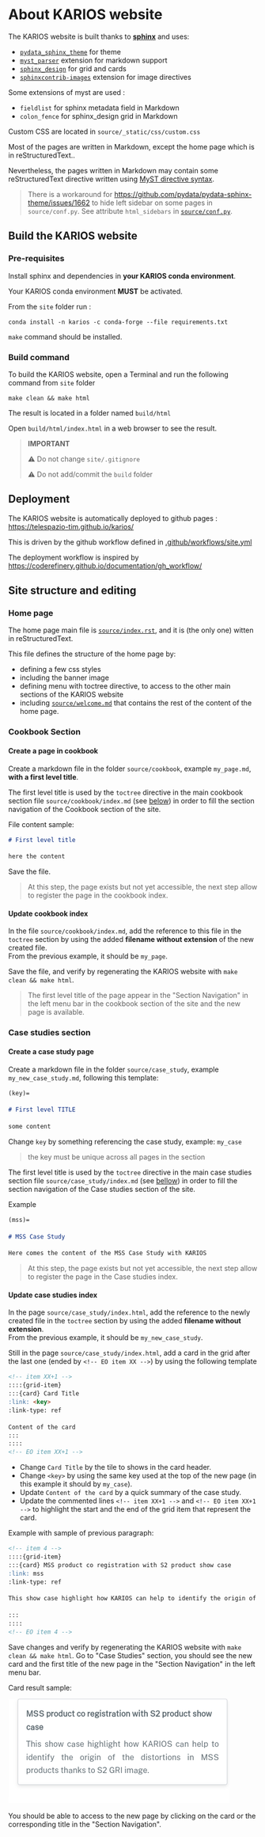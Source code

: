 # About KARIOS website

The KARIOS website is built thanks to [**sphinx**](https://www.sphinx-doc.org/) and uses: 
- [`pydata_sphinx_theme`](https://pydata-sphinx-theme.readthedocs.io/) for theme
- [`myst_parser`](https://myst-parser.readthedocs.io/) extension for markdown support
- [`sphinx_design`](https://sphinx-design.readthedocs.io/) for grid and cards
- [`sphinxcontrib-images`](https://github.com/sphinx-contrib/images) extension for image directives

Some extensions of myst are used : 
- `fieldlist` for sphinx metadata field in Markdown
- `colon_fence` for sphinx_design grid in Markdown

Custom CSS are located in `source/_static/css/custom.css`

Most of the pages are written in Markdown, except the home page which is in reStructuredText..

Nevertheless, the pages written in Markdown may contain some reStructuredText directive written using [MyST directive syntax](https://myst-parser.readthedocs.io/en/latest/syntax/roles-and-directives.html#directives-a-block-level-extension-point).

> There is a workaround for https://github.com/pydata/pydata-sphinx-theme/issues/1662 to hide left sidebar on some pages in `source/conf.py`. See attribute `html_sidebars` in [`source/conf.py`](source/conf.py).

## Build the KARIOS website

### Pre-requisites

Install sphinx and dependencies in **your KARIOS conda environment**.

Your KARIOS conda environment **MUST** be activated.

From the `site` folder run : 

```console
conda install -n karios -c conda-forge --file requirements.txt
```

`make` command should be installed.

### Build command

To build the KARIOS website, open a Terminal and run the following command from `site` folder

```console
make clean && make html
```

The result is located in a folder named `build/html`

Open `build/html/index.html` in a web browser to see the result.

> **IMPORTANT**
> 
> :warning: Do not change `site/.gitignore`
> 
> :warning: Do not add/commit the `build` folder

## Deployment

The KARIOS website is automatically deployed to github pages : https://telespazio-tim.github.io/karios/

This is driven by the github workflow defined in [.github/workflows/site.yml](../.github/workflows/site.yml)

The deployment workflow is inspired by https://coderefinery.github.io/documentation/gh_workflow/

## Site structure and editing

### Home page

The home page main file is [`source/index.rst`](source/index.rst), and it is (the only one) witten in reStructuredText.

This file defines the structure of the home page by: 
- defining a few css styles
- including the banner image
- defining menu with toctree directive, to access to the other main sections of the KARIOS website
- including [`source/welcome.md`](source/welcome.md) that contains the rest of the content of the home page.

### Cookbook Section

#### Create a page in cookbook

Create a markdown file in the folder `source/cookbook`, example `my_page.md`, **with a first level title**.

The first level title is used by the `toctree` directive in the main cookbook section file `source/cookbook/index.md` (see [below](#update-cookbook-index)) in order to fill the section navigation of the Cookbook section of the site.

File content sample: 

```markdown
# First level title

here the content
```

Save the file.

> At this step, the page exists but not yet accessible, the next step allow to register the page in the cookbook index.

#### Update cookbook index

In the file `source/cookbook/index.md`, add the reference to this file in the `toctree` section by using the added **filename without extension** of the new created file.  
From the previous example, it should be `my_page`.

Save the file, and verify by regenerating the KARIOS website with `make clean && make html`.

> The first level title of the page appear in the "Section Navigation" in the left menu bar in the cookbook section of the site and the new page is available.

### Case studies section

#### Create a case study page

Create a markdown file in the folder `source/case_study`, example `my_new_case_study.md`, following this template: 

```markdown
(key)=

# First level TITLE

some content
```

Change `key` by something referencing the case study, example: `my_case`

> the key must be unique across all pages in the section

The first level title is used by the `toctree` directive in the main case studies section file `source/case_study/index.md` (see [bellow](#update-case-study-index)) in order to fill the section navigation of the Case studies section of the site.

Example

```markdown
(mss)=

# MSS Case Study

Here comes the content of the MSS Case Study with KARIOS
```

> At this step, the page exists but not yet accessible, the next step allow to register the page in the Case studies index.

#### Update case studies index

In the page `source/case_study/index.html`, add the reference to the newly created file in the `toctree` section by using the added **filename without extension**.  
From the previous example, it should be `my_new_case_study`.

Still in the page `source/case_study/index.html`, add a card in the grid after the last one (ended by `<!-- EO item XX -->`) by using the following template

```markdown
<!-- item XX+1 -->
::::{grid-item}
:::{card} Card Title
:link: <key>
:link-type: ref

Content of the card
:::
::::
<!-- EO item XX+1 -->
```

- Change `Card Title` by the tile to shows in the card header.
- Change `<key>` by using the same key used at the top of the new page (in this example it should by `my_case`).
- Update `Content of the card` by a quick summary of the case study.
- Update the commented lines `<!-- item XX+1 -->` and `<!-- EO item XX+1 -->` to highlight the start and the end of the grid item that represent the card.

Example with sample of previous paragraph: 

```markdown
<!-- item 4 -->
::::{grid-item}
:::{card} MSS product co registration with S2 product show case
:link: mss
:link-type: ref

This show case highlight how KARIOS can help to identify the origin of the distortions in MSS products thanks to S2 GRI image.

:::
::::
<!-- EO item 4 -->
```

Save changes and verify by regenerating the KARIOS website with `make clean && make html`.
Go to "Case Studies" section, you should see the new card and the first title of the new page in the "Section Navigation" in the left menu bar.

Card result sample:

![card_sample](../docs/images/case_study_card_sample.png)

You should be able to access to the new page by clicking on the card or the corresponding title in the "Section Navigation".

